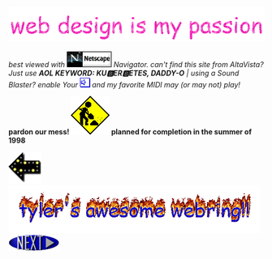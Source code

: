 ### ![Header](header.gif)

*best viewed with ![Netscape](netscape.gif) Navigator. can't find this site from AltaVista? Just use __AOL KEYWORD: KU🅱ER🅱ETES, DADDY-O__ | using a Sound Blaster? enable Your ![sound](sound.gif) and my favorite MIDI may (or may not) play!*

__pardon our mess! ![Under Construction](construction.gif) planned for completion in the summer of 1998__

![Previous](previousimage.gif) ![Webring](webring.gif) ![Next](nextimage.gif)
